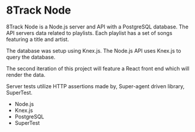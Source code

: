 # 8Track Node  

8Track Node is a Node.js server and API with a PostgreSQL database. The API servers data related to playlists. Each playlist has a set of songs featuring a title and artist.

The database was setup using Knex.js. The Node.js API uses Knex.js to query the database.

The second iteration of this project will feature a React front end which will render the data.

Server tests utilize HTTP assertions made by, Super-agent driven library, SuperTest.

* Node.js
* Knex.js
* PostgreSQL
* SuperTest
